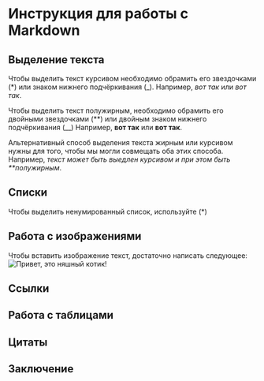 # Инструкция для работы с Markdown

## Выделение текста

Чтобы выделить текст курсивом необходимо обрамить его звездочками (*) или знаком нижнего подчёркивания (_). Например, *вот так* или _вот так_.

Чтобы выделить текст полужирным, необходимо обрамить его двойными звездочками (**) или двойным знаком нижнего подчёркивания (__) Например, **вот так** или __вот так__.

Альтернативный способ выделения текста жирным или курсивом нужны для того, чтобы мы могли совмещать оба этих способа. Например, _текст может быть выедлен курсивом и при этом быть **полужирным_. 

## Списки
Чтобы выделить ненумированный список, используйте (*)
## Работа с изображениями

Чтобы вставить изображение текст, достаточно написать следующее:![Привет, это няшный котик!](njashnye-kotiki5.jpg)

## Ссылки

## Работа с таблицами

## Цитаты

## Заключение